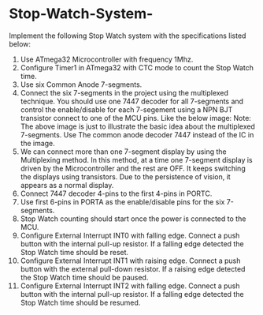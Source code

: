 # Stop-Watch-System-
Implement the following Stop Watch system with the specifications listed below:
1. Use ATmega32 Microcontroller with frequency 1Mhz.
2. Configure Timer1 in ATmega32 with CTC mode to count the Stop Watch time.
3. Use six Common Anode 7-segments.
4. Connect the six 7-segments in the project using the multiplexed technique. You should use one 7447 decoder for all 7-segments and control the enable/disable for each 7-segement using a NPN BJT transistor connect to one of the MCU pins. Like the below image:
Note: The above image is just to illustrate the basic idea about the multiplexed 7-segments. Use The common anode decoder 7447 instead of the IC in the image. 
5. We can connect more than one 7-segment display by using the Multiplexing method. In this method, at a time one 7-segment display is driven by the Microcontroller and the rest are OFF. It keeps switching the displays using transistors. Due to the persistence of vision, it appears as a normal display.
6. Connect 7447 decoder 4-pins to the first 4-pins in PORTC.
7. Use first 6-pins in PORTA as the enable/disable pins for the six 7-segments.
8. Stop Watch counting should start once the power is connected to the MCU.
9. Configure External Interrupt INT0 with falling edge. Connect a push button with the internal pull-up resistor. If a falling edge detected the Stop Watch time should be reset.
10. Configure External Interrupt INT1 with raising edge. Connect a push button with the external pull-down resistor. If a raising edge detected the Stop Watch time should be paused.
11. Configure External Interrupt INT2 with falling edge. Connect a push button with the internal pull-up resistor. If a falling edge detected the Stop Watch time should be resumed.
